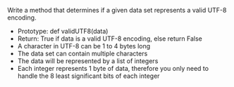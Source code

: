 Write a method that determines if a given data set represents a valid UTF-8 encoding.

+ Prototype: def validUTF8(data)
+ Return: True if data is a valid UTF-8 encoding, else return False
+ A character in UTF-8 can be 1 to 4 bytes long
+ The data set can contain multiple characters
+ The data will be represented by a list of integers
+ Each integer represents 1 byte of data, therefore you only need to handle the 8 least significant bits of each integer
